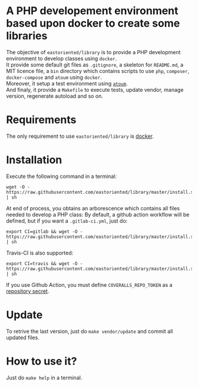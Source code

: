 # A PHP developement environment based upon docker to create some libraries

The objective of `eastoriented/library` is to provide a PHP development environment to develop classes using `docker`.  
It provide some default git files as `.gitignore`, a skeleton for `README.md`, a MIT licence file, a `bin` directory which contains scripts to use `php`, `composer`, `docker-compose` and `atoum` using `docker`.  
Moreover, it setup a test environment using [`atoum`](http://docs.atoum.org).  
And finaly, it provide a `Makefile` to execute tests, update vendor, manage version, regenerate autoload and so on.

# Requirements

The only requirement to use `eastoriented/library` is [docker](https://docs.docker.com/install/).

# Installation

Execute the following command in a terminal:

```
wget -O - https://raw.githubusercontent.com/eastoriented/library/master/install.sh | sh
```

At end of process, you obtains an arborescence which contains all files needed to develop a PHP class:
By default, a github action workflow will be defined, but if you want a `.gitlab-ci.yml`, just do:

```
export CI=gitlab && wget -O - https://raw.githubusercontent.com/eastoriented/library/master/install.sh | sh
```

Travis-CI is also supported:

```
export CI=travis && wget -O - https://raw.githubusercontent.com/eastoriented/library/master/install.sh | sh
```

If you use Github Action, you must define `COVERALLS_REPO_TOKEN` as a [repository secret](https://docs.github.com/en/free-pro-team@latest/actions/reference/encrypted-secrets#creating-encrypted-secrets-for-a-repository).

# Update

To retrive the last version, just do `make vendor/update` and commit all updated files.

# How to use it?

Just do `make help` in a terminal.
